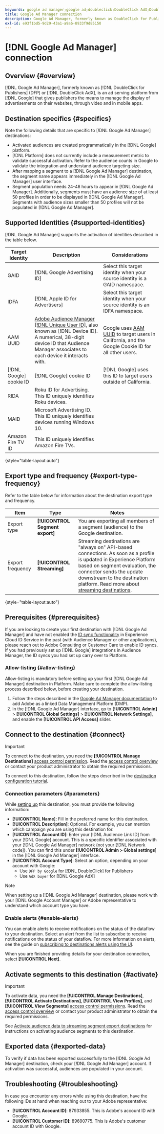 ```yaml
---
keywords: google ad manager;google ad;doubleclick;DoubleClick AdX;DoubleClick;Google Ad Manager;Google ad manager; DFP
title: Google Ad Manager connection
description: Google Ad Manager, formerly known as DoubleClick for Publishers or DoubleClick AdX, is an ad serving platform from Google that gives publishers the means to manage the display of advertisements on their websites, through video and in mobile apps.
exl-id: e93f1bd5-9d29-43a1-a9a6-8933f9d85150
---
```

# [!DNL Google Ad Manager] connection

## Overview {#overview}

[!DNL Google Ad Manager], formerly known as [!DNL DoubleClick for Publishers] (DFP) or [!DNL DoubleClick AdX], is an ad serving platform from [!DNL Google] that gives publishers the means to manage the display of advertisements on their websites, through video and in mobile apps.

## Destination specifics {#specifics}

Note the following details that are specific to [!DNL Google Ad Manager] destinations:

* Activated audiences are created programmatically in the [!DNL Google] platform.
* [!DNL Platform] does not currently include a measurement metric to validate successful activation. Refer to the audience counts in Google to validate the integration and understand audience targeting size.
* After mapping a segment to a [!DNL Google Ad Manager] destination, the segment name appears immediately in the [!DNL Google Ad Manager] user interface.
* Segment population needs 24-48 hours to appear in [!DNL Google Ad Manager]. Additionally, segments must have an audience size of at least 50 profiles in order to be displayed in [!DNL Google Ad Manager]. Segments with audience sizes smaller than 50 profiles will not be populated in [!DNL Google Ad Manager].

## Supported Identities {#supported-identities}

[!DNL Google Ad Manager] supports the activation of identities described in the table below.

|Target Identity|Description|Considerations|
|---|---|---|
|GAID|[!DNL Google Advertising ID]|Select this target identity when your source identity is a GAID namespace.|
|IDFA|[!DNL Apple ID for Advertisers]|Select this target identity when your source identity is an IDFA namespace.|
|AAM UUID|[Adobe Audience Manager [!DNL Unique User ID]](https://experienceleague.adobe.com/docs/audience-manager/user-guide/reference/ids-in-aam.html), also known as [!DNL Device ID]. A numerical, 38-digit device ID that Audience Manager associates to each device it interacts with.|Google uses [AAM UUID](https://experienceleague.adobe.com/docs/audience-manager/user-guide/reference/ids-in-aam.html?lang=en) to target users in California, and the Google Cookie ID for all other users.|
|[!DNL Google] cookie ID|[!DNL Google] cookie ID|[!DNL Google] uses this ID to target users outside of California.|
|RIDA|Roku ID for Advertising. This ID uniquely identifies Roku devices.||
|MAID|Microsoft Advertising ID. This ID uniquely identifies devices running Windows 10.||
|Amazon Fire TV ID|This ID uniquely identifies Amazon Fire TVs.||

{style="table-layout:auto"}

## Export type and frequency {#export-type-frequency}

Refer to the table below for information about the destination export type and frequency.

| Item | Type | Notes |
---------|----------|---------|
| Export type | **[!UICONTROL Segment export]** | You are exporting all members of a segment (audience) to the Google destination.|
| Export frequency | **[!UICONTROL Streaming]** | Streaming destinations are "always on" API-based connections. As soon as a profile is updated in Experience Platform based on segment evaluation, the connector sends the update downstream to the destination platform. Read more about [streaming destinations](/help/destinations/destination-types.md#streaming-destinations).|

{style="table-layout:auto"}

## Prerequisites {#prerequisites}

If you are looking to create your first destination with [!DNL Google Ad Manager] and have not enabled the [ID sync functionality](https://experienceleague.adobe.com/docs/id-service/using/id-service-api/methods/idsync.html) in Experience Cloud ID Service in the past (with Audience Manager or other applications), please reach out to Adobe Consulting or Customer Care to enable ID syncs. If you had previously set up [!DNL Google] integrations in Audience Manager, the ID syncs you had set up carry over to Platform.

### Allow-listing {#allow-listing}

Allow-listing is mandatory before setting up your first [!DNL Google Ad Manager] destination in Platform. Make sure to complete the allow-listing process described below, before creating your destination.

1. Follow the steps described in the [Google Ad Manager documentation](https://support.google.com/admanager/answer/3289669?hl=en) to add Adobe as a linked Data Management Platform (DMP).
2. In the [!DNL Google Ad Manager] interface, go to **[!UICONTROL Admin]** > **[!UICONTROL Global Settings]** > **[!UICONTROL Network Settings]**, and enable the **[!UICONTROL API Access]** slider.

## Connect to the destination {#connect}

>[!IMPORTANT]
> 
>To connect to the destination, you need the **[!UICONTROL Manage Destinations]** [access control permission](/help/access-control/home.md#permissions). Read the [access control overview](/help/access-control/ui/overview.md) or contact your product administrator to obtain the required permissions.

To connect to this destination, follow the steps described in the [destination configuration tutorial](../../ui/connect-destination.md).

### Connection parameters {#parameters}

While [setting up](../../ui/connect-destination.md) this destination, you must provide the following information:

*  **[!UICONTROL Name]**: Fill in the preferred name for this destination.
*  **[!UICONTROL Description]**: Optional. For example, you can mention which campaign you are using this destination for.
*  **[!UICONTROL Account ID]**: Enter your [!DNL Audience Link ID] from your [!DNL Google] account. This is a specific identifier associated with your [!DNL Google Ad Manager] network (not your [!DNL Network code]). You can find this under **[!UICONTROL Admin > Global settings]** in the [!DNL Google Ad Manager] interface.
*  **[!UICONTROL Account Type]**: Select an option, depending on your account with Google:
   * Use `DFP by Google` for [!DNL DoubleClick] for Publishers
   * Use `AdX buyer` for [!DNL Google AdX]


>[!NOTE]
>
>When setting up a [!DNL Google Ad Manager] destination, please work with your [!DNL Google Account Manager] or Adobe representative to understand which account type you have.

### Enable alerts {#enable-alerts}

You can enable alerts to receive notifications on the status of the dataflow to your destination. Select an alert from the list to subscribe to receive notifications on the status of your dataflow. For more information on alerts, see the guide on [subscribing to destinations alerts using the UI](../../ui/alerts.md).

When you are finished providing details for your destination connection, select **[!UICONTROL Next]**.

## Activate segments to this destination {#activate}

>[!IMPORTANT]
> 
>To activate data, you need the **[!UICONTROL Manage Destinations]**, **[!UICONTROL Activate Destinations]**, **[!UICONTROL View Profiles]**, and **[!UICONTROL View Segments]** [access control permissions](/help/access-control/home.md#permissions). Read the [access control overview](/help/access-control/ui/overview.md) or contact your product administrator to obtain the required permissions.

See [Activate audience data to streaming segment export destinations](../../ui/activate-segment-streaming-destinations.md) for instructions on activating audience segments to this destination.

## Exported data {#exported-data}

To verify if data has been exported successfully to the [!DNL Google Ad Manager] destination, check your [!DNL Google Ad Manager] account. If activation was successful, audiences are populated in your account.

## Troubleshooting {#troubleshooting}

In case you encounter any errors while using this destination, have the following IDs at hand when reaching out to your Adobe representative:

* **[!UICONTROL Account ID]**: 87933855. This is Adobe's account ID with Google.
* **[!UICONTROL Customer ID]**: 89690775. This is Adobe's customer account ID with Google.